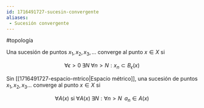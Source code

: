 ```yaml
---
id: 1716491727-sucesin-convergente
aliases:
 - Sucesión convergente
---
```


#topología 

Una sucesión de puntos $x_1, x_2, x_3, ...$ converge al punto $x \in X$ si

$$\forall \epsilon > 0 \; \exists N \; \forall n>N:x_n \subset B_{\epsilon}(x)$$

Sin [[1716491727-espacio-mtrico|Espacio métrico]], una sucesión de puntos $x_1,x_2,x_3...$ converge al punto $x \in X$ si

$$\forall A(x) \text{ si } \forall A(x) \; \exists N: \forall n > N \;\; a_n \in A(x)$$